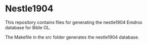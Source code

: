 # Nestle1904

This repository contains files for generating the nestle1904 Emdros database for Bible OL.

The Makefile in the src folder generates the nestle1904 database.
